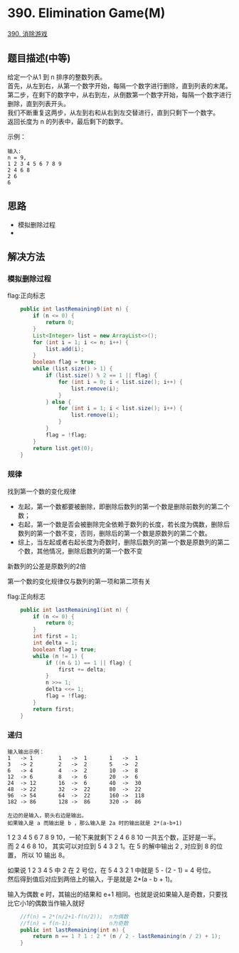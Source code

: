 # 390. Elimination Game(M)

[390. 消除游戏](https://leetcode-cn.com/problems/elimination-game/)

## 题目描述(中等)

给定一个从1 到 n 排序的整数列表。  
首先，从左到右，从第一个数字开始，每隔一个数字进行删除，直到列表的末尾。  
第二步，在剩下的数字中，从右到左，从倒数第一个数字开始，每隔一个数字进行删除，直到列表开头。  
我们不断重复这两步，从左到右和从右到左交替进行，直到只剩下一个数字。  
返回长度为 n 的列表中，最后剩下的数字。  

示例：
```
输入:
n = 9,
1 2 3 4 5 6 7 8 9
2 4 6 8
2 6
6
```

## 思路

- 模拟删除过程
- 

## 解决方法

### 模拟删除过程

flag:正向标志

```java
    public int lastRemaining0(int n) {
        if (n <= 0) {
            return 0;
        }
        List<Integer> list = new ArrayList<>();
        for (int i = 1; i <= n; i++) {
            list.add(i);
        }
        boolean flag = true;
        while (list.size() > 1) {
            if (list.size() % 2 == 1 || flag) {
                for (int i = 0; i < list.size(); i++) {
                    list.remove(i);
                }
            } else {
                for (int i = 1; i < list.size(); i++) {
                    list.remove(i);
                }
            }
            flag = !flag;
        }
        return list.get(0);
    }
```

### 规律

找到第一个数的变化规律
- 左起，第一个数都要被删除，即删除后数列的第一个数是删除前数列的第二个数；
- 右起，第一个数是否会被删除完全依赖于数列的长度，若长度为偶数，删除后数列的第一个数不变，否则，删除后的第一个数是原数列的第二个数。
- 综上，当左起或者右起长度为奇数时，删除后数列的第一个数是原数列的第二个数，其他情况，删除后数列的第一个数不变


新数列的公差是原数列的2倍

第一个数的变化规律仅与数列的第一项和第二项有关

flag:正向标志

```java
    public int lastRemaining1(int n) {
        if (n <= 0) {
            return 0;
        }
        int first = 1;
        int delta = 1;
        boolean flag = true;
        while (n != 1) {
            if ((n & 1) == 1 || flag) {
                first += delta;
            }
            n >>= 1;
            delta <<= 1;
            flag = !flag;
        }
        return first;
    }

```

### 递归

```
输入输出示例：
1   -> 1        1   ->  1       1   ->  1
3   -> 2        2   ->  2       5   ->  2
6   -> 4        4   ->  2       10  ->  8
12  -> 6        8   ->  6       20  ->  6
24  -> 12       16  ->  6       40  ->  30
48  -> 22       32  ->  22      80  ->  22
96  -> 54       64  ->  22      160 ->  118
182 -> 86       128 ->  86      320 ->  86

左边的是输入，箭头右边是输出。
如果输入是 a 而输出是 b ，那么输入是 2a 时的输出就是 2*(a-b+1)
```

1 2 3 4 5 6 7 8 9 10，一轮下来就剩下 2 4 6 8 10 一共五个数，正好是一半。  
而 2 4 6 8 10， 其实可以对应到 5 4 3 2 1。在 5 的解中输出 2 , 对应到 8 的位置， 所以 10 输出 8。

如果说 1 2 3 4 5 中 2 在 2 号位，在 5 4 3 2 1 中就是 5 - (2 - 1) = 4 号位。  
然后得到值后对应到两倍上的输入，于是就是 2*(a - b + 1)。

输入为偶数 e 时，其输出的结果和 e+1 相同。也就是说如果输入是奇数，只要找比它小1的偶数当作输入就好


```java
    //f(n) = 2*(n/2+1-f(n/2));  n为偶数
    //f(n) = f(n-1);            n为奇数
    public int lastRemaining(int n) {
        return n == 1 ? 1 : 2 * (n / 2 - lastRemaining(n / 2) + 1);
    }
```